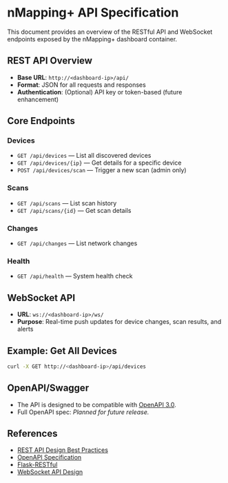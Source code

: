 # nMapping+ API Specification

This document provides an overview of the RESTful API and WebSocket endpoints exposed by the nMapping+ dashboard container.

## REST API Overview
- **Base URL**: `http://<dashboard-ip>/api/`
- **Format**: JSON for all requests and responses
- **Authentication**: (Optional) API key or token-based (future enhancement)

## Core Endpoints

### Devices
- `GET /api/devices` — List all discovered devices
- `GET /api/devices/{ip}` — Get details for a specific device
- `POST /api/devices/scan` — Trigger a new scan (admin only)

### Scans
- `GET /api/scans` — List scan history
- `GET /api/scans/{id}` — Get scan details

### Changes
- `GET /api/changes` — List network changes

### Health
- `GET /api/health` — System health check

## WebSocket API
- **URL**: `ws://<dashboard-ip>/ws/`
- **Purpose**: Real-time push updates for device changes, scan results, and alerts

## Example: Get All Devices
```bash
curl -X GET http://<dashboard-ip>/api/devices
```

## OpenAPI/Swagger
- The API is designed to be compatible with [OpenAPI 3.0](https://swagger.io/specification/).
- Full OpenAPI spec: _Planned for future release._

## References
- [REST API Design Best Practices](https://restfulapi.net/)
- [OpenAPI Specification](https://swagger.io/specification/)
- [Flask-RESTful](https://flask-restful.readthedocs.io/)
- [WebSocket API Design](https://ably.com/concepts/websockets)
